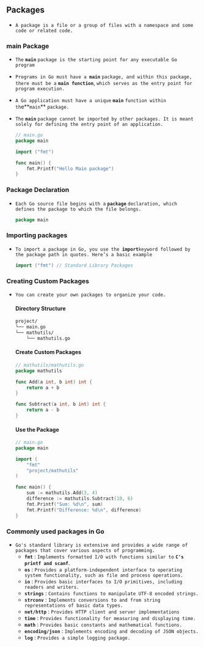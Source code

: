 ##  Packages

- `A package is a file or a group of files with a namespace and some code or related code. `



### main Package

- `The` **`main`** `package is the starting point for any executable Go program`

- `Programs in Go must have a `**`main`** `package, and within this package, there must be a` **`main function`**, `which serves as the entry point for program execution.`

- `A Go application must have a unique` **`main`** `function within th`e**`main`** `package.`

- `The` **`main`** `package cannot be imported by other packages. It is meant solely for defining the entry point of an application.`

  ```go
  // main.go
  package main
  
  import ("fmt")
  
  func main() {
      fmt.Printf("Hello Main package")
  }
  ```

  

### Package Declaration

- `Each Go source file begins with a` **`package`** `declaration, which defines the package to which the file belongs.`

  ```go
  package main
  ```



### Importing packages

- `To import a package in Go, you use the `**`import`**`keyword followed by the package path in quotes. Here’s a basic example`

  ```go
  import ("fmt") // Standard Library Packages
  ```





### Creating Custom Packages

- `You can create your own packages to organize your code.`

  #### Directory Structure

  ```tex
  project/
  └── main.go
  └── mathutils/
      └── mathutils.go
  ```

  #### Create Custom Packages

  ```go
  // mathutils/mathutils.go
  package mathutils
  
  func Add(a int, b int) int {
      return a + b
  }
  
  func Subtract(a int, b int) int {
      return a - b
  }
  ```

  #### Use the Package

  ```go
  // main.go
  package main
  
  import (
      "fmt"
      "project/mathutils"
  )
  
  func main() {
      sum := mathutils.Add(3, 4)
      difference := mathutils.Subtract(10, 6)
      fmt.Printf("Sum: %d\n", sum)
      fmt.Printf("Difference: %d\n", difference)
  }
  ```

  



### Commonly used packages in Go

- `Go's standard library is extensive and provides a wide range of packages that cover various aspects of programming.`
  - **`fmt`** : `Implements formatted I/O with functions similar to` **`C's printf and scanf`**.
  - **`os`** : `Provides a platform-independent interface to operating system functionality, such as file and process operations.`
  - **`io`** :  `Provides basic interfaces to I/O primitives, including readers and writers.`
  - **`strings`** :  `Contains functions to manipulate UTF-8 encoded strings.`
  - **`strconv`** : `Implements conversions to and from string representations of basic data types.`
  - **`net/http`** : `Provides HTTP client and server implementations`
  - **`time`** :   `Provides functionality for measuring and displaying time.`
  - **`math`** : `Provides basic constants and mathematical functions.`
  - **`encoding/json`** : `Implements encoding and decoding of JSON objects.`
  - **`log`** :  `Provides a simple logging package.`







